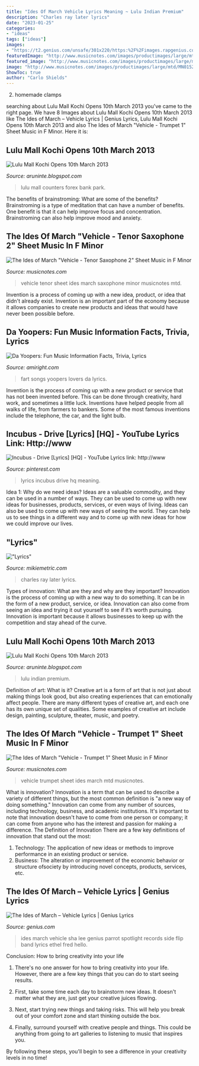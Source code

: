 ```yaml
---
title: "Ides Of March Vehicle Lyrics Meaning ~ Lulu Indian Premium"
description: "Charles ray later lyrics"
date: "2023-01-25"
categories:
- "ideas"
tags: ["ideas"]
images:
- "https://t2.genius.com/unsafe/301x220/https:%2F%2Fimages.rapgenius.com%2F1535c891667807bab7addb8a6b41f27e.500x366x1.jpg"
featuredImage: "http://www.musicnotes.com/images/productimages/large/mtd/MN0152849.gif"
featured_image: "http://www.musicnotes.com/images/productimages/large/mtd/MN0152849.gif"
image: "http://www.musicnotes.com/images/productimages/large/mtd/MN0152852.gif"
ShowToc: true
author: "Carlo Shields"
---
```



2. homemade clamps

	

		
searching about Lulu Mall Kochi Opens 10th March 2013 you've came to the right page. We have 8 Images about Lulu Mall Kochi Opens 10th March 2013 like The Ides of March – Vehicle Lyrics | Genius Lyrics, Lulu Mall Kochi Opens 10th March 2013 and also The Ides of March &quot;Vehicle - Trumpet 1&quot; Sheet Music in F Minor. Here it is:
		
    
## Lulu Mall Kochi Opens 10th March 2013

<img loading=lazy src="https://2.bp.blogspot.com/-5Cg1Vf_AisI/UWCHRqEGoGI/AAAAAAAANhY/ZHnhUwlD4x8/s1600/IMG_0671.JPG" onerror="this.onerror=null;this.src='https://tse1.mm.bing.net/th?id=OIP.In5ObtvJ910ymh6MfEbJyAHaJ4&amp;pid=15.1';" alt="Lulu Mall Kochi Opens 10th March 2013">

_Source: aruninte.blogspot.com_

>lulu mall counters forex bank park. 

	

The benefits of brainstroming: What are some of the benefits?
Brainstroming is a type of meditation that can have a number of benefits. One benefit is that it can help improve focus and concentration. Brainstroming can also help improve mood and anxiety.

    
## The Ides Of March &quot;Vehicle - Tenor Saxophone 2&quot; Sheet Music In F Minor

<img loading=lazy src="http://www.musicnotes.com/images/productimages/large/mtd/MN0152852.gif" onerror="this.onerror=null;this.src='https://tse4.mm.bing.net/th?id=OIP.ATYTMF88zIAncSgiLmvLJgHaJ4&amp;pid=15.1';" alt="The Ides of March &quot;Vehicle - Tenor Saxophone 2&quot; Sheet Music in F Minor">

_Source: musicnotes.com_

>vehicle tenor sheet ides march saxophone minor musicnotes mtd. 

	

Invention is a process of coming up with a new idea, product, or idea that didn't already exist. Invention is an important part of the economy because it allows companies to create new products and ideas that would have never been possible before.

    
## Da Yoopers: Fun Music Information Facts, Trivia, Lyrics

<img loading=lazy src="http://ecx.images-amazon.com/images/I/51yvF5gCvfL.jpg" onerror="this.onerror=null;this.src='https://tse2.mm.bing.net/th?id=OIP.wLqvk4-Ra-QVTyGWpQQSAAHaGi&amp;pid=15.1';" alt="Da Yoopers: Fun Music Information Facts, Trivia, Lyrics">

_Source: amiright.com_

>fart songs yoopers lovers da lyrics. 

	

Invention is the process of coming up with a new product or service that has not been invented before. This can be done through creativity, hard work, and sometimes a little luck. Inventions have helped people from all walks of life, from farmers to bankers. Some of the most famous inventions include the telephone, the car, and the light bulb.

    
## Incubus - Drive [Lyrics] [HQ] - YouTube Lyrics Link: Http://www

<img loading=lazy src="https://i.pinimg.com/originals/b4/81/ce/b481cee3c783468ae615f8dd06e7bc81.jpg" onerror="this.onerror=null;this.src='https://tse1.mm.bing.net/th?id=OIP.MK2xkfrl6QoGp9Bjd4hgjAHaFj&amp;pid=15.1';" alt="Incubus - Drive [Lyrics] [HQ] - YouTube Lyrics link: http://www">

_Source: pinterest.com_

>lyrics incubus drive hq meaning. 

	

Idea 1: Why do we need ideas?
Ideas are a valuable commodity, and they can be used in a number of ways. They can be used to come up with new ideas for businesses, products, services, or even ways of living. Ideas can also be used to come up with new ways of seeing the world. They can help us to see things in a different way and to come up with new ideas for how we could improve our lives.

    
## &quot;Lyrics&quot;

<img loading=lazy src="http://www.mikiemetric.com/MusicPics/U-V-Pics/RayCharles-Later.jpg" onerror="this.onerror=null;this.src='https://tse3.mm.bing.net/th?id=OIP.n1G2VW8o_JCH9LC_ekRJogAAAA&amp;pid=15.1';" alt="&quot;Lyrics&quot;">

_Source: mikiemetric.com_

>charles ray later lyrics. 

	

Types of innovation: What are they and why are they important?
Innovation is the process of coming up with a new way to do something. It can be in the form of a new product, service, or idea. Innovation can also come from seeing an idea and trying it out yourself to see if it’s worth pursuing. Innovation is important because it allows businesses to keep up with the competition and stay ahead of the curve.

    
## Lulu Mall Kochi Opens 10th March 2013

<img loading=lazy src="https://2.bp.blogspot.com/-C1abLMZ1inw/UWCHWSlUPNI/AAAAAAAANho/ZaeLCLLawtk/s1600/IMG_0672.JPG" onerror="this.onerror=null;this.src='https://tse3.mm.bing.net/th?id=OIP.46CLEZprOJFN6G0CRupqPgHaJ4&amp;pid=15.1';" alt="Lulu Mall Kochi Opens 10th March 2013">

_Source: aruninte.blogspot.com_

>lulu indian premium. 

	

Definition of art: What is it?
Creative art is a form of art that is not just about making things look good, but also creating experiences that can emotionally affect people. There are many different types of creative art, and each one has its own unique set of qualities. Some examples of creative art include design, painting, sculpture, theater, music, and poetry.

    
## The Ides Of March &quot;Vehicle - Trumpet 1&quot; Sheet Music In F Minor

<img loading=lazy src="http://www.musicnotes.com/images/productimages/large/mtd/MN0152849.gif" onerror="this.onerror=null;this.src='https://tse3.mm.bing.net/th?id=OIP.BiWdapWA9TPI-ghJUk0T8ADhEs&amp;pid=15.1';" alt="The Ides of March &quot;Vehicle - Trumpet 1&quot; Sheet Music in F Minor">

_Source: musicnotes.com_

>vehicle trumpet sheet ides march mtd musicnotes. 

	

What is innovation?
Innovation is a term that can be used to describe a variety of different things, but the most common definition is "a new way of doing something." Innovation can come from any number of sources, including technology, business, and academic institutions. It's important to note that innovation doesn't have to come from one person or company; it can come from anyone who has the interest and passion for making a difference.
The Definition of Innovation
There are a few key definitions of innovation that stand out the most: 
1. Technology: The application of new ideas or methods to improve performance in an existing product or service. 
2. Business: The alteration or improvement of the economic behavior or structure ofsociety by introducing novel concepts, products, services, etc. 

    
## The Ides Of March – Vehicle Lyrics | Genius Lyrics

<img loading=lazy src="https://t2.genius.com/unsafe/301x220/https:%2F%2Fimages.rapgenius.com%2F1535c891667807bab7addb8a6b41f27e.500x366x1.jpg" onerror="this.onerror=null;this.src='https://tse1.mm.bing.net/th?id=OIP.a_xxO5MgCvy6ks0I6IwAmAAAAA&amp;pid=15.1';" alt="The Ides of March – Vehicle Lyrics | Genius Lyrics">

_Source: genius.com_

>ides march vehicle sha lee genius parrot spotlight records side flip band lyrics ethel fred hello. 

	

Conclusion: How to bring creativity into your life
1. There's no one answer for how to bring creativity into your life. However, there are a few key things that you can do to start seeing results.
2. First, take some time each day to brainstorm new ideas. It doesn't matter what they are, just get your creative juices flowing.

3. Next, start trying new things and taking risks. This will help you break out of your comfort zone and start thinking outside the box.

4. Finally, surround yourself with creative people and things. This could be anything from going to art galleries to listening to music that inspires you.

By following these steps, you'll begin to see a difference in your creativity levels in no time!

